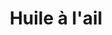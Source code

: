 ---
layout: recette
categories: [recettes]
hidden: true
lang: fr
sitemap: true
title: Huile à l'ail
type: condiment
utensils:
  - couteau
  - bouteille-s
recettes:
  Classique:
    ingredients: 
      - nom: ail
        qte: 3
        unite: gousses
      - nom: huile
        qte: 250
        unite: mL
        variable: true
      - nom: poivre
        qte: 1
        unite: cuillère à café
      - nom: romarin
      - nom: thym

    etapes:
      - label: Préparation de l'ail
        details:
          - Hacher l'ail
          - Verser l'huile dans une casserole
          - Le faire revenir 5 minutes à feu doux
          - Réserver
      - label: Assemblage
        details: 
          - Concasser le poivre
          - Ajouter le poivre et les herbes dans la casserole
          - Embouteiller

notes:
  - Se conserve au frais
---